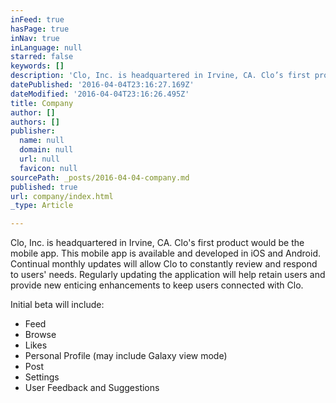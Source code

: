 ```yaml
---
inFeed: true
hasPage: true
inNav: true
inLanguage: null
starred: false
keywords: []
description: 'Clo, Inc. is headquartered in Irvine, CA. Clo’s first product would be the mobile app. This mobile app is available and developed in iOS and Android. Continual monthly updates will allow Clo to constantly review and respond to users’ needs. Regularly updating the application will help retain users and provide new enticing enhancements to keep users connected with Clo.'
datePublished: '2016-04-04T23:16:27.169Z'
dateModified: '2016-04-04T23:16:26.495Z'
title: Company
author: []
authors: []
publisher:
  name: null
  domain: null
  url: null
  favicon: null
sourcePath: _posts/2016-04-04-company.md
published: true
url: company/index.html
_type: Article

---
```

Clo, Inc. is headquartered in Irvine, CA. Clo's first product would be the mobile app. This mobile app is available and developed in iOS and Android. Continual monthly updates will allow Clo to constantly review and respond to users' needs. Regularly updating the application will help retain users and provide new enticing enhancements to keep users connected with Clo.

Initial beta will include:

* Feed
* Browse
* Likes
* Personal Profile (may include Galaxy view mode)
* Post
* Settings
* User Feedback and Suggestions